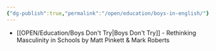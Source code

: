 ```yaml
---
{"dg-publish":true,"permalink":"/open/education/boys-in-english/"}
---
```


- [[OPEN/Education/Boys Don't Try|Boys Don't Try]] - Rethinking Masculinity in Schools by Matt Pinkett & Mark Roberts